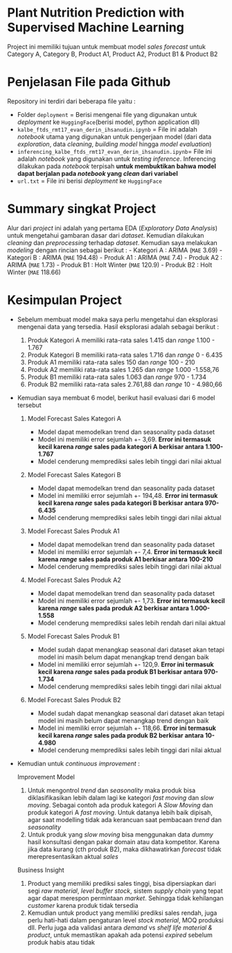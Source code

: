# Plant Nutrition Prediction with Supervised Machine Learning

Project ini memiliki tujuan untuk membuat model *sales forecast* untuk Category A, Category B, Product A1, Product A2, Product B1 & Product B2

# Penjelasan File pada Github

Repository ini terdiri dari beberapa file yaitu :

- Folder `deployment` = Berisi mengenai file yang digunakan untuk *deployment* ke `HuggingFace`(berisi model, python application dll)
- `kalbe_ftds_rmt17_evan_derin_ihsanudin.ipynb` = File ini adalah *notebook* utama yang digunakan untuk pengerjaan model (dari data *exploration*, data *cleaning*, *building model* hingga *model evaluation*)
- `inferencing_kalbe_ftds_rmt17_evan_derin_ihsanudin.ipynb`= File ini adalah *notebook* yang digunakan untuk *testing inference*. Inferencing dilakukan pada *notebook* terpisah **untuk membuktikan bahwa model dapat berjalan pada *notebook* yang *clean* dari variabel**
- `url.txt` = File ini berisi *deployment* ke `HuggingFace`

# Summary singkat Project

Alur dari *project* ini adalah yang pertama EDA (*Exploratory Data Analysis*) untuk mengetahui gambaran dasar dari *dataset*. Kemudian dilakukan *cleaning* dan *preprocessing* terhadap *dataset*. Kemudian saya melakukan *modeling* dengan rincian sebagai berikut :
    - Kategori A : ARIMA (`MAE` 3.69)
    - Kategori B : ARIMA (`MAE` 194.48)
    - Produk A1 : ARIMA (`MAE` 7.4)
    - Produk A2 : ARIMA (`MAE` 1.73)
    - Produk B1 : Holt Winter (`MAE` 120.9)
    - Produk B2 : Holt Winter (`MAE` 118.66)

# Kesimpulan Project

- Sebelum membuat model maka saya perlu mengetahui dan eksplorasi mengenai data yang tersedia. Hasil eksplorasi adalah sebagai berikut :
    1. Produk Kategori A memiliki rata-rata sales 1.415 dan *range* 1.100 - 1.767
    2. Produk Kategori B memiliki rata-rata sales 1.716 dan *range* 0 - 6.435
    3. Produk A1 memiliki rata-rata sales 150 dan *range* 100 - 210
    4. Produk A2 memiliki rata-rata sales 1.265 dan *range* 1.000 -1.558,76
    5. Produk B1 memiliki rata-rata sales 1.063 dan *range* 970 - 1.734
    6. Produk B2 memiliki rata-rata sales 2.761,88 dan *range* 10 - 4.980,66

- Kemudian saya membuat 6 model, berikut hasil evaluasi dari 6 model tersebut

    1. Model Forecast Sales Kategori A
        - Model dapat memodelkan trend dan seasonality pada dataset 
        - Model ini memiliki error sejumlah +- 3,69. **Error ini termasuk kecil karena *range* sales pada kategori A berkisar antara 1.100-1.767**
        - Model cenderung memprediksi sales lebih tinggi dari nilai aktual

    2. Model Forecast Sales Kategori B
        - Model dapat memodelkan trend dan seasonality pada dataset 
        - Model ini memiliki error sejumlah +- 194,48. **Error ini termasuk kecil karena *range* sales pada kategori B berkisar antara 970-6.435**
        - Model cenderung memprediksi sales lebih tinggi dari nilai aktual

    3. Model Forecast Sales Produk A1
        - Model dapat memodelkan trend dan seasonality pada dataset 
        - Model ini memiliki error sejumlah +- 7,4. **Error ini termasuk kecil karena *range* sales pada produk A1 berkisar antara 100-210**
        - Model cenderung memprediksi sales lebih tinggi dari nilai aktual

    4. Model Forecast Sales Produk A2
        - Model dapat memodelkan trend dan seasonality pada dataset 
        - Model ini memiliki error sejumlah +- 1,73. **Error ini termasuk kecil karena *range* sales pada produk A2 berkisar antara 1.000-1.558**
        - Model cenderung memprediksi sales lebih rendah dari nilai aktual

    5. Model Forecast Sales Produk B1
        - Model sudah dapat menangkap seasonal dari dataset akan tetapi model ini masih belum dapat menangkap trend dengan baik
        - Model ini memiliki error sejumlah +- 120,9. **Error ini termasuk kecil karena *range* sales pada produk B1 berkisar antara 970-1.734**
        - Model cenderung memprediksi sales lebih tinggi dari nilai aktual


    6. Model Forecast Sales Produk B2
        - Model sudah dapat menangkap seasonal dari dataset akan tetapi model ini masih belum dapat menangkap trend dengan baik
        - Model ini memiliki error sejumlah +- 118,66. **Error ini termasuk kecil karena *range* sales pada produk B2 berkisar antara 10-4.980**
        - Model cenderung memprediksi sales lebih tinggi dari nilai aktual

- Kemudian untuk *continuous improvement* :

    Improvement Model
    1. Untuk mengontrol *trend* dan *seasonality* maka produk bisa diklasifikasikan lebih dalam lagi ke kategori *fast moving* dan *slow moving*. Sebagai contoh ada produk kategori A *Slow Moving* dan produk kategori A *fast moving*. Untuk datanya lebih baik dipisah, agar saat modelling tidak ada kerancuan saat pembacaan *trend* dan *seasonality*
    2. Untuk produk yang *slow moving* bisa menggunakan data *dummy* hasil konsultasi dengan pakar domain atau data kompetitor. Karena jika data kurang (cth produk B2), maka dikhawatirkan *forecast* tidak merepresentasikan aktual *sales*

    Business Insight
    1. Product yang memiliki prediksi sales tinggi, bisa dipersiapkan dari segi *raw material*, *level buffer stock*, sistem *supply chain* yang tepat agar dapat merespon permintaan *market*. Sehingga tidak kehilangan *customer* karena produk tidak tersedia
    2. Kemudian untuk product yang memiliki prediksi sales rendah, juga perlu hati-hati dalam pengaturan level *stock material*, MOQ produksi dll. Perlu juga ada validasi antara *demand* vs *shelf life material & product*, untuk memastikan apakah ada potensi *expired* sebelum produk habis atau tidak